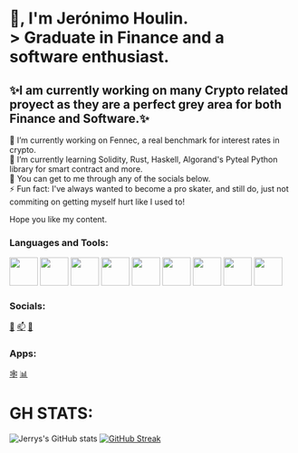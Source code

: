 <!--![Jerónimo_Houlin](https://user-images.githubusercontent.com/79488175/163994117-77ead2bb-76b6-4ea7-abe6-1ace8f2ddb16.png)-->
<!--![image](https://user-images.githubusercontent.com/79488175/163999168-cd14079a-47a0-40af-9ce3-0c37b4bc5f89.png)-->
# 👋, I'm Jerónimo Houlin. <br />   > Graduate in Finance and a software enthusiast.
## ✨I am currently working on many Crypto related proyect as they are a perfect grey area for both Finance and Software.✨

🔭 I’m currently working on Fennec, a real benchmark for interest rates in crypto.<br />
🌱 I’m currently learning Solidity, Rust, Haskell, Algorand's Pyteal Python library for smart contract and more.<br />
💬 You can get to me through any of the socials below.<br />
⚡ Fun fact: I've always wanted to become a pro skater, and still do, just not commiting on getting myself hurt like I used to!<br />

Hope you like my content.


<h3 align="left">Languages and Tools:</h3>
<div style="display:felx; flex-direction: column">
<img style="width:50px; height:50px" src="https://cdn.jsdelivr.net/gh/devicons/devicon/icons/python/python-original.svg" />
<img style="width:50px; height:50px" src="https://cdn.jsdelivr.net/gh/devicons/devicon/icons/rstudio/rstudio-plain.svg" />
<img style="width:50px; height:50px" src="https://cdn.jsdelivr.net/gh/devicons/devicon/icons/anaconda/anaconda-original.svg" />
<img style="width:50px; height:50px" src="https://cdn.jsdelivr.net/gh/devicons/devicon/icons/html5/html5-plain.svg" />
<img style="width:50px; height:50px" src="https://cdn.jsdelivr.net/gh/devicons/devicon/icons/css3/css3-plain.svg" />
<img style="width:50px; height:50px" src="https://cdn.jsdelivr.net/gh/devicons/devicon/icons/javascript/javascript-plain.svg" />
<img style="width:50px; height:50px" src="https://cdn.jsdelivr.net/gh/devicons/devicon/icons/nodejs/nodejs-original.svg" />
<img style="width:50px; height:50px" src="https://cdn.jsdelivr.net/gh/devicons/devicon/icons/react/react-original.svg" />
<img style="width:50px; height:50px" src="https://cdn.jsdelivr.net/gh/devicons/devicon/icons/firebase/firebase-plain.svg" />
</div>

<h3 align="left">Socials:</h3>
<p align="left">
<!-- <a href="your link"><img align="center" src="https://cdn.jsdelivr.net/npm/simple-icons@3.0.1/icons/twitter.svg" alt="" height="30" width="40" /></a> -->
<a height="50" width="50" href="https://www.linkedin.com/in/jh100/">&#128209</a>
<a height="50" width="50" href="jeronimo.houlin@gmail.com">&#128235</a>
<a height="50" width="50" href="https://discord/users/887736313237889116">&#128126</a>
  
<h3 align="left">Apps:</h3>
<a height="50" width="50" href="https://spltracker.herokuapp.com/">&#128376</a>
<a height="50" width="50" href="https://padtracker.herokuapp.com/">&#128202</a>
</p>

# GH STATS:  
  
![Jerrys's GitHub stats](https://github-readme-stats.vercel.app/api?username=JeronimoHoulin&show_icons=true&theme=radical)
[![GitHub Streak](https://github-readme-streak-stats.herokuapp.com/?user=JeronimoHoulin&theme=radical)](https://git.io/streak-stats)  
